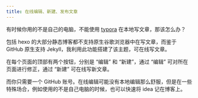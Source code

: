 ```yaml
---
title: 在线编辑、新建、发布文章
---
```


有时候你用的不是自己的电脑，不能使用 [typora](https://www.typora.io/) 在本地写文章，那该怎么办？

包括 hexo 的大部分静态博客都不支持原生谷歌浏览器中在写文章，而鉴于 GitHub 原生支持 Jekyll，我利用此功能搭建了该主题，可在线写文章。

在每个页面的顶部有两个按钮，分别是 “编辑” 和 “新建”，通过 “编辑” 可对所在页面进行修正，通过 “新建” 可在线写新文章。

而你只需要一个 GitHub 账号。在线编辑可能没有本地编辑那么舒服，但是在一些特殊场合，例如使用的不是自己电脑的时候，也可以快速将 idea 记在博客上。
